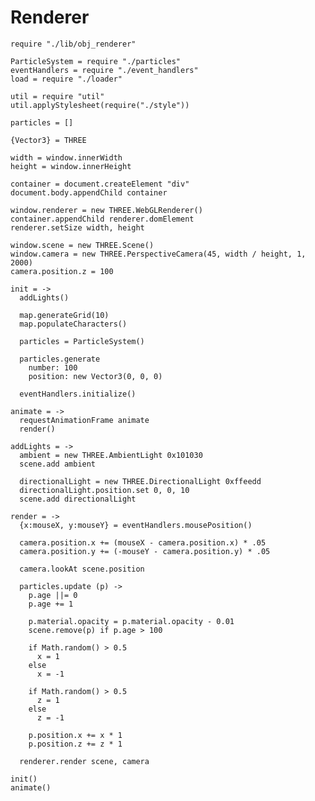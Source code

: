 Renderer
========

    require "./lib/obj_renderer"
    
    ParticleSystem = require "./particles"
    eventHandlers = require "./event_handlers"
    load = require "./loader"
    
    util = require "util"
    util.applyStylesheet(require("./style"))

    particles = []

    {Vector3} = THREE
    
    width = window.innerWidth
    height = window.innerHeight

    container = document.createElement "div"
    document.body.appendChild container
    
    window.renderer = new THREE.WebGLRenderer()    
    container.appendChild renderer.domElement    
    renderer.setSize width, height
    
    window.scene = new THREE.Scene()
    window.camera = new THREE.PerspectiveCamera(45, width / height, 1, 2000)
    camera.position.z = 100
    
    init = ->
      addLights()

      map.generateGrid(10)
      map.populateCharacters()

      particles = ParticleSystem()

      particles.generate
        number: 100
        position: new Vector3(0, 0, 0)

      eventHandlers.initialize()

    animate = ->
      requestAnimationFrame animate
      render()

    addLights = ->
      ambient = new THREE.AmbientLight 0x101030
      scene.add ambient

      directionalLight = new THREE.DirectionalLight 0xffeedd
      directionalLight.position.set 0, 0, 10
      scene.add directionalLight

    render = ->
      {x:mouseX, y:mouseY} = eventHandlers.mousePosition()
      
      camera.position.x += (mouseX - camera.position.x) * .05
      camera.position.y += (-mouseY - camera.position.y) * .05

      camera.lookAt scene.position
      
      particles.update (p) ->
        p.age ||= 0
        p.age += 1

        p.material.opacity = p.material.opacity - 0.01 
        scene.remove(p) if p.age > 100

        if Math.random() > 0.5
          x = 1
        else
          x = -1

        if Math.random() > 0.5
          z = 1
        else
          z = -1

        p.position.x += x * 1
        p.position.z += z * 1

      renderer.render scene, camera

    init()
    animate()
